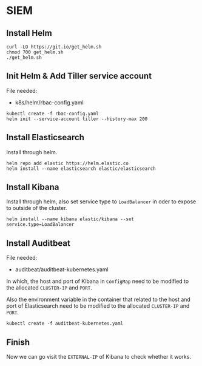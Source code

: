 # SIEM

## Install Helm
```
curl -LO https://git.io/get_helm.sh
chmod 700 get_helm.sh
./get_helm.sh
```

## Init Helm & Add Tiller service account
File needed:
+ k8s/helm/rbac-config.yaml
```
kubectl create -f rbac-config.yaml
helm init --service-account tiller --history-max 200
```
## Install Elasticsearch

Install through helm.
```
helm repo add elastic https://helm.elastic.co
helm install --name elasticsearch elastic/elasticsearch
```


## Install Kibana
Install through helm, also set service type to `LoadBalancer` in oder to expose to outside of the cluster.
```
helm install --name kibana elastic/kibana --set service.type=LoadBalancer
```

## Install Auditbeat

File needed:
+ auditbeat/auditbeat-kubernetes.yaml

In which, the host and port of Kibana in `ConfigMap` need to be modified to the allocated `CLUSTER-IP` and `PORT`.

Also the environment variable in the container that related to the host and port of Elasticsearch need to be modified to the allocated `CLUSTER-IP` and `PORT`. 

```
kubectl create -f auditbeat-kubernetes.yaml
```

## Finish
Now we can go visit the `EXTERNAL-IP` of Kibana to check whether it works.

